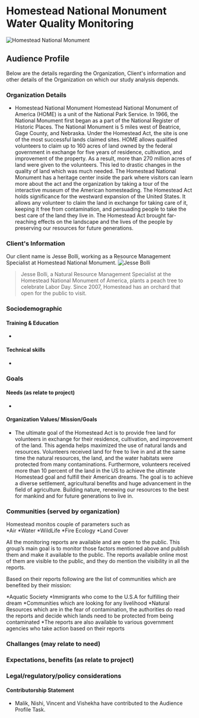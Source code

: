 # Homestead National Monument Water Quality Monitoring
![Homestead National Monument](https://upload.wikimedia.org/wikipedia/commons/thumb/3/3e/Entrance_to_the_Homestead_Heritage_Center.jpg/2560px-Entrance_to_the_Homestead_Heritage_Center.jpg)

## Audience Profile
Below are the details regarding the Organization, Client's information and other details of the Organization on which our study analysis depends.

### Organization Details
* Homestead National Monument
Homestead National Monument of America (HOME) is a unit of the National Park Service. In 1966, the National Monument first began as a part of the National Register of Historic Places. The National Monument is 5 miles west of Beatrice, Gage County, and Nebraska. Under the Homestead Act, the site is one of the most successful lands claimed sites. HOME allows qualified volunteers to claim up to 160 acres of land owned by the federal government in exchange for five years of residence, cultivation, and improvement of the property. As a result, more than 270 million acres of land were given to the volunteers. This led to drastic changes in the quality of land which was much needed. The Homestead National Monument has a heritage center inside the park where visitors can learn more about the act and the organization by taking a tour of the interactive museum of the American homesteading. The Homestead Act holds significance for the westward expansion of the United States. It allows any volunteer to claim the land in exchange for taking care of it, keeping it free from contamination, and persuading people to take the best care of the land they live in. The Homestead Act brought far-reaching effects on the landscape and the lives of the people by preserving our resources for future generations.

### Client's Information
Our client name is Jesse Bolli, working as a Resource Management Specialist at Homestead National Monument.
![Jesse Bolli](https://bloximages.chicago2.vip.townnews.com/beatricedailysun.com/content/tncms/assets/v3/editorial/e/97/e979bc38-d1ff-52de-a659-1dfccd4b0fc3/5cc34a2fb4cb7.image.jpg?resize=1700%2C1136)
>Jesse Bolli, a Natural Resource Management Specialist at the Homestead National Monument of America, plants a peach tree to celebrate Labor Day. Since 2007, Homestead has an orchard that open for the public to visit.

### Sociodemographic
#### Training & Education
*
#### Technical skills
* 

### Goals
#### Needs (as relate to project)
* 
#### Organization Values/ Mission/Goals
* The ultimate goal of the Homestead Act is to provide free land for volunteers in exchange for their residence, cultivation, and improvement of the land. This agenda helps maximized the use of natural lands and resources. Volunteers received land for free to live in and at the same time the natural resources, the land, and the water habitats were protected from many contaminations. Furthermore, volunteers received more than 10 percent of the land in the US to achieve the ultimate Homestead goal and fulfill their American dreams. The goal is to achieve a diverse settlement, agricultural benefits and huge advancement in the field of agriculture. Building nature, renewing our resources to the best for mankind and for future generations to live in.

### Communities (served by organization)

Homestead monitos couple of parameters such as 	
*Air
*Water
*WildLife
*Fire Ecology
*Land Cover

All the monitoring reports are available and are open to the public. This group’s main goal is to monitor those factors mentioned above and publish them and make it available to  the public. The reports available online most of them are visible to the public, and they do mention the visibility  in all the reports.

Based on their reports following are the list of communities which are benefited by their mission:

*Aquatic Society
*Immigrants who come to the  U.S.A  for fulfilling their dream
*Communities which are looking for any livelihood 
*Natural Resources which are in the fear of contamination, the authorities do read the reports and decide which lands need to be  protected from being contaminated
*The reports are also available to various government agencies who take action based on their reports



### Challanges (may relate to need)

### Expectations, benefits (as relate to project)

### Legal/regulatory/policy considerations

#### Contributorship Statement
*  Malik, Nishi, Vincent and Vishekha have contributed to the Audience Profile Task.
